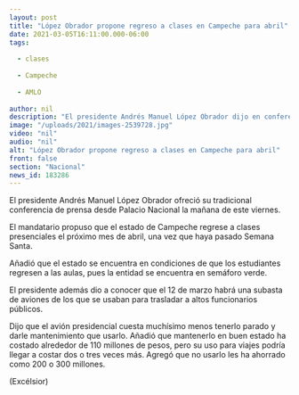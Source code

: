 ```yaml
---
layout: post
title: "López Obrador propone regreso a clases en Campeche para abril"
date: 2021-03-05T16:11:00.000-06:00
tags:
  
  - clases
  
  - Campeche
  
  - AMLO
  
author: nil
description: "El presidente Andrés Manuel López Obrador dijo en conferencia de prensa que el estado de Campeche cuenta con condiciones para volver a las aulas"
image: "/uploads/2021/images-2539728.jpg"
video: "nil"
audio: "nil"
alt: "López Obrador propone regreso a clases en Campeche para abril"
front: false
section: "Nacional"
news_id: 183286
---
```


El presidente Andrés Manuel López Obrador ofreció su tradicional conferencia de prensa desde Palacio Nacional la mañana de este viernes.

El mandatario propuso que el estado de Campeche regrese a clases presenciales el próximo mes de abril, una vez que haya pasado Semana Santa.

Añadió que el estado se encuentra en condiciones de que los estudiantes regresen a las aulas, pues la entidad se encuentra en semáforo verde.  

 El presidente además dio a conocer que el 12 de marzo habrá una subasta de aviones de los que se usaban para trasladar a altos funcionarios públicos.

Dijo que el avión presidencial cuesta muchísimo menos tenerlo parado y darle mantenimiento que usarlo. Añadió que mantenerlo en buen estado ha costado alrededor de 110 millones de pesos, pero su uso para viajes podría llegar a costar dos o tres veces más. Agregó que no usarlo les ha ahorrado como 200 o 300 millones.

(Excélsior)
